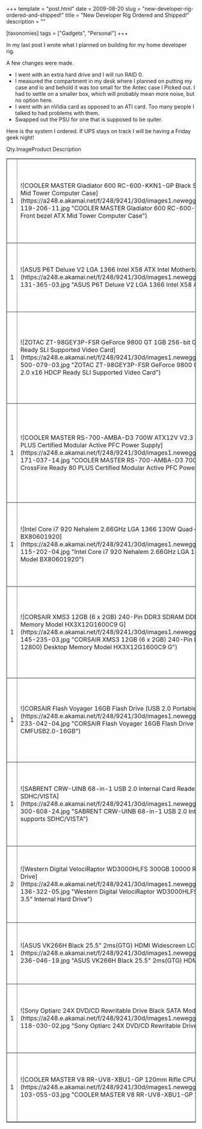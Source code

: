 +++
template = "post.html"
date = 2009-08-20
slug = "new-developer-rig-ordered-and-shipped!"
title = "New Developer Rig Ordered and Shipped!"
description = ""

[taxonomies]
tags = ["Gadgets", "Personal"]
+++

In my last post I wrote what I planned on building for my home developer rig.

<!-- more -->

A few changes were made.

* I went with an extra hard drive and I will run RAID 0.
* I measured the compartment in my desk where I planned on putting my case and lo and behold it was too small for the Antec case I Picked out. I had to settle on a smaller box, which will probably mean more noise, but no option here.
* I went with an nVidia card as opposed to an ATI card. Too many people I talked to had problems with them.
* Swapped out the PSU for one that is supposed to be quiter.

Here is the system I ordered. If UPS stays on track I will be having a Friday geek night!

Qty.ImageProduct Description

<table style="width: 100%;" border="1" cellspacing="1" cellpadding="0">
<thead></thead>
<tbody>
<tr>
<td class="qty">1</td>
<td>![COOLER MASTER Gladiator 600 RC-600-KKN1-GP Black SECC Body ; Mesh Front bezel ATX Mid Tower Computer Case](https://a248.e.akamai.net/f/248/9241/30d/images1.newegg.com/ProductImageCompressAll/11-119-206-11.jpg "COOLER MASTER Gladiator 600 RC-600-KKN1-GP Black SECC Body ; Mesh Front bezel ATX Mid Tower Computer Case")</td>
<td><dl><dd>**[COOLER MASTER Gladiator 600 RC-600-KKN1-GP Black SECC Body ; Mesh Front bezel ATX Mid Tower Computer Case - Retail](http://www.newegg.com/Product/Product.aspx?Item=N82E16811119206 "COOLER MASTER Gladiator 600 RC-600-KKN1-GP Black SECC Body ; Mesh Front bezel ATX Mid Tower Computer Case - Retail(New Window)")**</dd><dd>**Model #:**RC-600-KKN1-GP</dd><dd>**Item #:**N82E16811119206</dd></dl></td>
</tr>
<tr>
<td class="qty">1</td>
<td>![ASUS P6T Deluxe V2 LGA 1366 Intel X58 ATX Intel Motherboard](https://a248.e.akamai.net/f/248/9241/30d/images1.newegg.com/ProductImageCompressAll/13-131-365-03.jpg "ASUS P6T Deluxe V2 LGA 1366 Intel X58 ATX Intel Motherboard")</td>
<td><dl><dd>**[ASUS P6T Deluxe V2 LGA 1366 Intel X58 ATX Intel Motherboard - Retail](http://www.newegg.com/Product/Product.aspx?Item=N82E16813131365 "ASUS P6T Deluxe V2 LGA 1366 Intel X58 ATX Intel Motherboard - Retail(New Window)")**</dd><dd>**Model #:**P6T Deluxe V2</dd><dd>**Item #:**N82E16813131365</dd></dl></td>
</tr>
<tr>
<td class="qty">1</td>
<td>![ZOTAC ZT-98GEY3P-FSR GeForce 9800 GT 1GB 256-bit GDDR3 PCI Express 2.0 x16 HDCP Ready SLI Supported Video Card](https://a248.e.akamai.net/f/248/9241/30d/images1.newegg.com/ProductImageCompressAll/14-500-079-03.jpg "ZOTAC ZT-98GEY3P-FSR GeForce 9800 GT 1GB 256-bit GDDR3 PCI Express 2.0 x16 HDCP Ready SLI Supported Video Card")</td>
<td><dl><dd>**[ZOTAC ZT-98GEY3P-FSR GeForce 9800 GT 1GB 256-bit GDDR3 PCI Express 2.0 x16 HDCP Ready SLI Supported Video Card - Retail](http://www.newegg.com/Product/Product.aspx?Item=N82E16814500079 "ZOTAC ZT-98GEY3P-FSR GeForce 9800 GT 1GB 256-bit GDDR3 PCI Express 2.0 x16 HDCP Ready SLI Supported Video Card - Retail(New Window)")**</dd><dd>**Model #:**ZT-98GEY3P-FSR</dd><dd>**Item #:**N82E16814500079</dd></dl></td>
</tr>
<tr>
<td class="qty">1</td>
<td>![COOLER MASTER RS-700-AMBA-D3 700W ATX12V V2.3 SLI Certified CrossFire Ready 80 PLUS Certified Modular Active PFC Power Supply](https://a248.e.akamai.net/f/248/9241/30d/images1.newegg.com/ProductImageCompressAll/17-171-037-14.jpg "COOLER MASTER RS-700-AMBA-D3 700W ATX12V V2.3 SLI Certified CrossFire Ready 80 PLUS Certified Modular Active PFC Power Supply")</td>
<td><dl><dd>**[COOLER MASTER RS-700-AMBA-D3 700W ATX12V V2.3 SLI Certified CrossFire Ready 80 PLUS Certified Modular Active PFC Power Supply - Retail](http://www.newegg.com/Product/Product.aspx?Item=N82E16817171037 "COOLER MASTER RS-700-AMBA-D3 700W ATX12V V2.3 SLI Certified CrossFire Ready 80 PLUS Certified Modular Active PFC Power Supply - Retail(New Window)")**</dd><dd>**Model #:**RS-700-AMBA-D3</dd><dd>**Item #:**N82E16817171037</dd></dl></td>
</tr>
<tr>
<td class="qty">1</td>
<td>![Intel Core i7 920 Nehalem 2.66GHz LGA 1366 130W Quad-Core Processor Model BX80601920](https://a248.e.akamai.net/f/248/9241/30d/images1.newegg.com/ProductImageCompressAll/19-115-202-04.jpg "Intel Core i7 920 Nehalem 2.66GHz LGA 1366 130W Quad-Core Processor Model BX80601920")</td>
<td><dl><dd>**[Intel Core i7 920 Nehalem 2.66GHz LGA 1366 130W Quad-Core Processor Model BX80601920 - Retail](http://www.newegg.com/Product/Product.aspx?Item=N82E16819115202 "Intel Core i7 920 Nehalem 2.66GHz LGA 1366 130W Quad-Core Processor Model BX80601920 - Retail(New Window)")**</dd><dd>**Model #:**BX80601920</dd><dd>**Item #:**N82E16819115202</dd></dl></td>
</tr>
<tr>
<td class="qty">1</td>
<td>![CORSAIR XMS3 12GB (6 x 2GB) 240-Pin DDR3 SDRAM DDR3 1600 (PC3 12800) Desktop Memory Model HX3X12G1600C9 G](https://a248.e.akamai.net/f/248/9241/30d/images1.newegg.com/ProductImageCompressAll/20-145-235-03.jpg "CORSAIR XMS3 12GB (6 x 2GB) 240-Pin DDR3 SDRAM DDR3 1600 (PC3 12800) Desktop Memory Model HX3X12G1600C9 G")</td>
<td><dl><dd>**[CORSAIR XMS3 12GB (6 x 2GB) 240-Pin DDR3 SDRAM DDR3 1600 (PC3 12800) Desktop Memory Model HX3X12G1600C9 G - Retail](http://www.newegg.com/Product/Product.aspx?Item=N82E16820145235 "CORSAIR XMS3 12GB (6 x 2GB) 240-Pin DDR3 SDRAM DDR3 1600 (PC3 12800) Desktop Memory Model HX3X12G1600C9 G - Retail(New Window)")**</dd><dd>**Model #:**HX3X12G1600C9 G</dd><dd>**Item #:**N82E16820145235</dd></dl></td>
</tr>
<tr>
<td class="qty">1</td>
<td>![CORSAIR Flash Voyager 16GB Flash Drive (USB 2.0 Portable) Model CMFUSB2.0-16GB](https://a248.e.akamai.net/f/248/9241/30d/images1.newegg.com/ProductImageCompressAll/20-233-042-04.jpg "CORSAIR Flash Voyager 16GB Flash Drive (USB 2.0 Portable) Model CMFUSB2.0-16GB")</td>
<td><dl><dd>**[CORSAIR Flash Voyager 16GB Flash Drive (USB 2.0 Portable) Model CMFUSB2.0-16GB - Retail](http://www.newegg.com/Product/Product.aspx?Item=N82E16820233042 "CORSAIR Flash Voyager 16GB Flash Drive (USB 2.0 Portable) Model CMFUSB2.0-16GB - Retail(New Window)")**</dd><dd>**Model #:**CMFUSB2.0-16GB</dd><dd>**Item #:**N82E16820233042</dd></dl></td>
</tr>
<tr>
<td class="qty">1</td>
<td>![SABRENT CRW-UINB 68-in-1 USB 2.0 Internal Card Reader w/ USB 2.0 Port supports SDHC/VISTA](https://a248.e.akamai.net/f/248/9241/30d/images1.newegg.com/ProductImageCompressAll/20-300-608-24.jpg "SABRENT CRW-UINB 68-in-1 USB 2.0 Internal Card Reader w/ USB 2.0 Port supports SDHC/VISTA")</td>
<td><dl><dd>**[SABRENT CRW-UINB 68-in-1 USB 2.0 Internal Card Reader w/ USB 2.0 Port supports SDHC/VISTA - Retail](http://www.newegg.com/Product/Product.aspx?Item=N82E16820300608 "SABRENT CRW-UINB 68-in-1 USB 2.0 Internal Card Reader w/ USB 2.0 Port supports SDHC/VISTA - Retail(New Window)")**</dd><dd>**Model #:**CRW-UINB</dd><dd>**Item #:**N82E16820300608</dd></dl></td>
</tr>
<tr>
<td class="qty">2</td>
<td>![Western Digital VelociRaptor WD3000HLFS 300GB 10000 RPM SATA 3.0Gb/s 3.5" Internal Hard Drive](https://a248.e.akamai.net/f/248/9241/30d/images1.newegg.com/ProductImageCompressAll/22-136-322-05.jpg "Western Digital VelociRaptor WD3000HLFS 300GB 10000 RPM SATA 3.0Gb/s 3.5" Internal Hard Drive")</td>
<td><dl><dd>**[Western Digital VelociRaptor WD3000HLFS 300GB 10000 RPM SATA 3.0Gb/s 3.5" Internal Hard Drive - OEM](http://www.newegg.com/Product/Product.aspx?Item=N82E16822136322 "Western Digital VelociRaptor WD3000HLFS 300GB 10000 RPM SATA 3.0Gb/s 3.5")**</dd><dd>**Model #:**WD3000HLFS</dd><dd>**Item #:**N82E16822136322</dd></dl></td>
</tr>
<tr>
<td class="qty">1</td>
<td>![ASUS VK266H Black 25.5" 2ms(GTG) HDMI Widescreen LCD Monitor](https://a248.e.akamai.net/f/248/9241/30d/images1.newegg.com/ProductImageCompressAll/24-236-046-19.jpg "ASUS VK266H Black 25.5" 2ms(GTG) HDMI Widescreen LCD Monitor")</td>
<td><dl><dd>**[ASUS VK266H Black 25.5" 2ms(GTG) HDMI Widescreen LCD Monitor - Retail](http://www.newegg.com/Product/Product.aspx?Item=N82E16824236046 "ASUS VK266H Black 25.5")**</dd><dd>**Model #:**VK266H</dd><dd>**Item #:**N82E16824236046</dd></dl></td>
</tr>
<tr>
<td class="qty">1</td>
<td>![Sony Optiarc 24X DVD/CD Rewritable Drive Black SATA Model AD-7240S-0B](https://a248.e.akamai.net/f/248/9241/30d/images1.newegg.com/ProductImageCompressAll/27-118-030-02.jpg "Sony Optiarc 24X DVD/CD Rewritable Drive Black SATA Model AD-7240S-0B")</td>
<td><dl><dd>**[Sony Optiarc 24X DVD/CD Rewritable Drive Black SATA Model AD-7240S-0B - OEM](http://www.newegg.com/Product/Product.aspx?Item=N82E16827118030 "Sony Optiarc 24X DVD/CD Rewritable Drive Black SATA Model AD-7240S-0B - OEM(New Window)")**</dd><dd>**Model #:**AD-7240S-0B</dd><dd>**Item #:**N82E16827118030</dd></dl></td>
</tr>
<tr>
<td class="qty">1</td>
<td>![COOLER MASTER  V8 RR-UV8-XBU1-GP 120mm Rifle CPU Cooler](https://a248.e.akamai.net/f/248/9241/30d/images1.newegg.com/ProductImageCompressAll/35-103-055-03.jpg "COOLER MASTER  V8 RR-UV8-XBU1-GP 120mm Rifle CPU Cooler")</td>
<td><dl><dd>**[COOLER MASTER V8 RR-UV8-XBU1-GP 120mm Rifle CPU Cooler - Retail](http://www.newegg.com/Product/Product.aspx?Item=N82E16835103055 "COOLER MASTER  V8 RR-UV8-XBU1-GP 120mm Rifle CPU Cooler - Retail(New Window)")**</dd><dd>**Model #:**RR-UV8-XBU1-GP</dd><dd>**Item #:**N82E16835103055</dd></dl></td>
</tr>
</tbody>
</table>